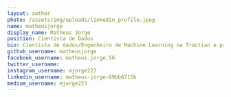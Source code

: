 ```yaml
---
layout: author
photo: /assets/img/uploads/linkedin_profile.jpeg
name: matheusjorge
display_name: Matheus Jorge
position: Cientista de Dados
bio: Cientista de dados/Engenheiro de Machine Learning na Tractian e professor/escritor.
github_username: matheusjorge
facebook_username: matheus.jorge.56
twitter_username: 
instagram_username: mjorge223
linkedin_username: matheus-jorge-69bb6715b
medium_username: mjorge223
---
```


